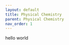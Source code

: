 ```yaml
---
layout: default
title: Physical Chemistry
parent: Physical Chemistry
nav_order: 1
---
```


hello world
